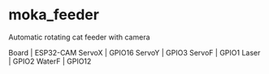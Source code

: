 # moka_feeder
Automatic rotating cat feeder with camera

Board   | ESP32-CAM
ServoX  | GPIO16
ServoY  | GPIO3
ServoF  | GPIO1
Laser   | GPIO2
WaterF  | GPIO12


